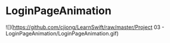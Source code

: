 # LoginPageAnimation

![](https://github.com/cjiong/LearnSwift/raw/master/Project 03 - LoginPageAnimation/LoginPageAnimation.gif)
